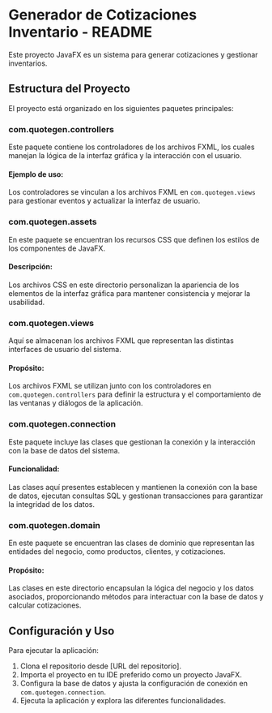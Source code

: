 # Generador de Cotizaciones Inventario - README

Este proyecto JavaFX es un sistema para generar cotizaciones y gestionar inventarios.

## Estructura del Proyecto

El proyecto está organizado en los siguientes paquetes principales:

### com.quotegen.controllers

Este paquete contiene los controladores de los archivos FXML, los cuales manejan la lógica de la interfaz gráfica y la interacción con el usuario.

#### Ejemplo de uso:
Los controladores se vinculan a los archivos FXML en `com.quotegen.views` para gestionar eventos y actualizar la interfaz de usuario.

### com.quotegen.assets

En este paquete se encuentran los recursos CSS que definen los estilos de los componentes de JavaFX.

#### Descripción:
Los archivos CSS en este directorio personalizan la apariencia de los elementos de la interfaz gráfica para mantener consistencia y mejorar la usabilidad.

### com.quotegen.views

Aquí se almacenan los archivos FXML que representan las distintas interfaces de usuario del sistema.

#### Propósito:
Los archivos FXML se utilizan junto con los controladores en `com.quotegen.controllers` para definir la estructura y el comportamiento de las ventanas y diálogos de la aplicación.

### com.quotegen.connection

Este paquete incluye las clases que gestionan la conexión y la interacción con la base de datos del sistema.

#### Funcionalidad:
Las clases aquí presentes establecen y mantienen la conexión con la base de datos, ejecutan consultas SQL y gestionan transacciones para garantizar la integridad de los datos.

### com.quotegen.domain

En este paquete se encuentran las clases de dominio que representan las entidades del negocio, como productos, clientes, y cotizaciones.

#### Propósito:
Las clases en este directorio encapsulan la lógica del negocio y los datos asociados, proporcionando métodos para interactuar con la base de datos y calcular cotizaciones.

## Configuración y Uso

Para ejecutar la aplicación:

1. Clona el repositorio desde [URL del repositorio].
2. Importa el proyecto en tu IDE preferido como un proyecto JavaFX.
3. Configura la base de datos y ajusta la configuración de conexión en `com.quotegen.connection`.
4. Ejecuta la aplicación y explora las diferentes funcionalidades.
